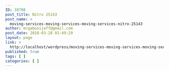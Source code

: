 ```yaml
---
ID: 10708
post_title: Nitro 25143
post_name: >
  moving-services-moving-services-moving-services-nitro-25143
author: mrgabonijeff@gmail.com
post_date: 2018-03-28 01:49:29
layout: page
link: >
  http://localhost/wordpress/moving-services-moving-services-moving-services-nitro-25143/
published: true
tags: [ ]
categories: [ ]
---
```

